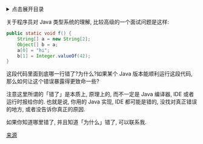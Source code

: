 <details>
<summary>点击展开目录</summary>
<!-- TOC -->


<!-- /TOC -->
</details>

关于程序员对 Java 类型系统的理解, 比较高级的一个面试问题是这样: 

```Java
public static void f() {
    String[] a = new String[2];
    Object[] b = a;
    a[0] = "hi";
    b[1] = Integer.valueOf(42);
}
```

这段代码里面到底哪一行错了?为什么?如果某个 Java 版本能顺利运行这段代码, 那么如何让这个错误暴露得更致命一些?

注意这里所谓的「错了」是本质上, 原理上的, 而不一定是 Java 编译器, IDE 或者运行时报给你的. 也就是说, 你用的 Java 实现, IDE 都可能是错的, 没找对真正错误的地方, 或者没告诉你真正的原因.

如果你知道哪里错了, 并且知道「为什么」错了, 可以联系我.

[来源](http://www.yinwang.org/blog-cn/2020/02/13/java-type-system)
